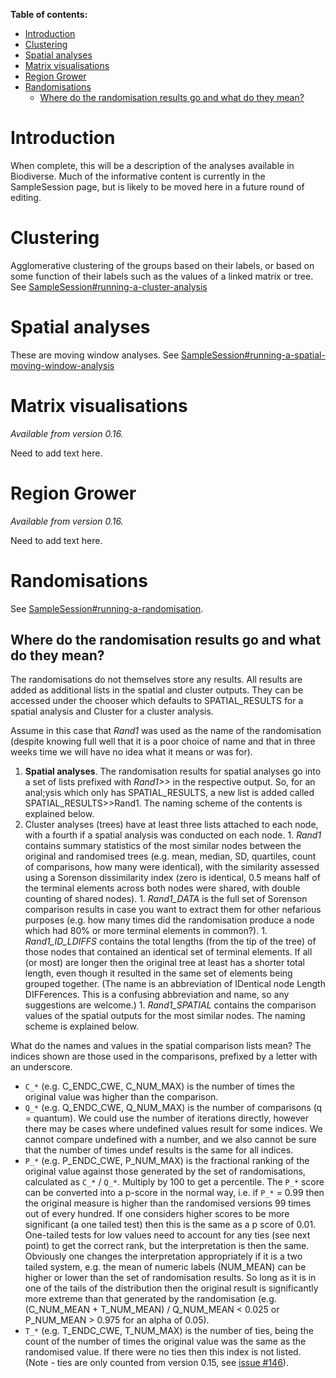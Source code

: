 **Table of contents:**
* [Introduction](#introduction)
* [Clustering](#clustering)
* [Spatial analyses](#spatial-analyses)
* [Matrix visualisations](#matrix-visualisations)
* [Region Grower](#region-grower)
* [Randomisations](#randomisations)
  * [Where do the randomisation results go and what do they mean?](#where-do-the-randomisation-results-go-and-what-do-they-mean)

# Introduction #

When complete, this will be a description of the analyses available in Biodiverse.  Much of the informative content is currently in the SampleSession page, but is likely to be moved here in a future round of editing.

# Clustering #

Agglomerative clustering of the groups based on their labels, or based on some function of their labels such as the values of a linked matrix or tree.  See [SampleSession#running-a-cluster-analysis](https://github.com/shawnlaffan/biodiverse/wiki/SampleSession#running-a-cluster-analysis)

# Spatial analyses #

These are moving window analyses.  See [SampleSession#running-a-spatial-moving-window-analysis](https://github.com/shawnlaffan/biodiverse/wiki/SampleSession#running-a-spatial-moving-window-analysis)

# Matrix visualisations #

_Available from version 0.16._

Need to add text here.

# Region Grower #

_Available from version 0.16._

Need to add text here.

# Randomisations #

See [SampleSession#running-a-randomisation](https://github.com/shawnlaffan/biodiverse/wiki/SampleSession#running-a-randomisation).

<a href='Hidden comment: 
NEED TO EXPLAIN HOW THEY WORK - OVERVIEW
'></a>


## Where do the randomisation results go and what do they mean? ##

The randomisations do not themselves store any results.  All results are added as additional lists in the spatial and cluster outputs.  They can be accessed under the chooser which defaults to SPATIAL_RESULTS for a spatial analysis and Cluster for a cluster analysis.

Assume in this case that _Rand1_ was used as the name of the randomisation (despite knowing full well that it is a poor choice of name and that in three weeks time we will have no idea what it means or was for).

  1. **Spatial analyses**.  The randomisation results for spatial analyses go into a set of lists prefixed with _Rand1>>_ in the respective output.  So, for an anal;ysis which only has SPATIAL_RESULTS, a new list is added called SPATIAL_RESULTS>>Rand1.  The naming scheme of the contents is explained below.
  1. Cluster analyses (trees) have at least three lists attached to each node, with a fourth if a spatial analysis was conducted on each node.
    1. _Rand1_ contains summary statistics of the most similar nodes between the original and randomised trees (e.g. mean, median, SD, quartiles, count of comparisons, how many were identical), with the similarity assessed using a Sorenson dissimilarity index (zero is identical, 0.5 means half of the terminal elements across both nodes were shared, with double counting of shared nodes).
    1. _Rand1_DATA_ is the full set of Sorenson comparison results in case you want to extract them for other nefarious purposes (e.g. how many times did the randomisation produce a node which had 80% or more terminal elements in common?).
    1. _Rand1_ID_LDIFFS_ contains the total lengths (from the tip of the tree) of those nodes that contained an identical set of terminal elements. If all (or most) are longer then the original tree at least has a shorter total length, even though it resulted in the same set of elements being grouped together.  (The name is an abbreviation of IDentical node Length DIFFerences. This is a confusing abbreviation and name, so any suggestions are welcome.)
    1. _Rand1_SPATIAL_ contains the comparison values of the spatial outputs for the most similar nodes. The naming scheme is explained below.

What do the names and values in the spatial comparison lists mean? The indices shown are those used in the comparisons, prefixed by a letter with an underscore.

  * `C_*` (e.g. C_ENDC_CWE, C_NUM_MAX) is the number of times the original value was higher than the comparison.
  * `Q_*` (e.g. Q_ENDC_CWE, Q_NUM_MAX) is the number of comparisons (q = quantum). We could use the number of iterations directly, however there may be cases where undefined values result for some indices. We cannot compare undefined with a number, and we also cannot be sure that the number of times undef results is the same for all indices.
  * `P_*` (e.g. P_ENDC_CWE, P_NUM_MAX) is the fractional ranking of the original value against those generated by the set of randomisations, calculated as `C_*` / `Q_*`. Multiply by 100 to get a percentile. The `P_*` score can be converted into a p-score in the normal way, i.e. if `P_*` = 0.99 then the original measure is higher than the randomised versions 99 times out of every hundred. If one considers higher scores to be more significant (a one tailed test) then this is the same as a p score of 0.01. One-tailed tests for low values need to account for any ties (see next point) to get the correct rank, but the interpretation is then the same.  Obviously one changes the interpretation appropriately if it is a two tailed system, e.g. the mean of numeric labels (NUM_MEAN) can be higher or lower than the set of randomisation results. So long as it is in one of the tails of the distribution then the original result is significantly more extreme than that generated by the randomisation (e.g. (C_NUM_MEAN + T_NUM_MEAN) / Q_NUM_MEAN < 0.025 or P_NUM_MEAN > 0.975 for an alpha of 0.05).
  * `T_*` (e.g. T_ENDC_CWE, T_NUM_MAX) is the number of ties, being the count of the number of times the original value was the same as the randomised value.  If there were no ties then this index is not listed.  (Note - ties are only counted from version 0.15, see [issue #146](https://github.com/shawnlaffan/biodiverse/issues/146)).



<a href='Hidden comment: 
Add comment about the fact that some results will be missing since comparisons might not be generated by the randomisation given the number of iterations.
'></a>
